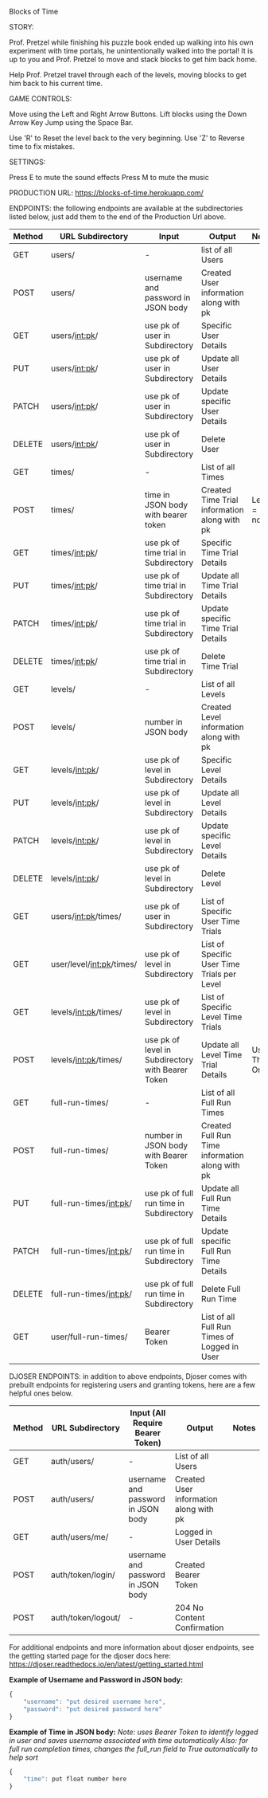 Blocks of Time

STORY: 

Prof. Pretzel while finishing his puzzle book ended up walking into his own experiment with time portals, he unintentionally walked into the portal!  It is up to you and Prof. Pretzel to move and stack blocks to get him back home.

Help Prof. Pretzel travel through each of the levels, moving blocks to get him back to his current time.

GAME CONTROLS:

Move using the Left and Right Arrow Buttons.
Lift blocks using the Down Arrow Key
Jump using the Space Bar.

Use 'R' to Reset the level back to the very beginning.
Use 'Z' to Reverse time to fix mistakes.

SETTINGS:

Press E to mute the sound effects
Press M to mute the music

PRODUCTION URL: https://blocks-of-time.herokuapp.com/

ENDPOINTS: the following endpoints are available at the subdirectories listed below, just add them to the end of the Production Url above.

| Method | URL Subdirectory           | Input                                             | Output                                          | Notes           |
| ------ | -------------------------- | ------------------------------------------------- | ----------------------------------------------- | --------------- |
| GET    | users/                     | -                                                 | list of all Users                               |                 |
| POST   | users/                     | username and password in JSON body                | Created User information along with pk          |                 |
| GET    | users/<int:pk>/            | use pk of user in Subdirectory                    | Specific User Details                           |                 |
| PUT    | users/<int:pk>/            | use pk of user in Subdirectory                    | Update all User Details                         |                 |
| PATCH  | users/<int:pk>/            | use pk of user in Subdirectory                    | Update specific User Details                    |                 |
| DELETE | users/<int:pk>/            | use pk of user in Subdirectory                    | Delete User                                     |                 |
| GET    | times/                     | -                                                 | List of all Times                               |                 |
| POST   | times/                     | time in JSON body with bearer token               | Created Time Trial information along with pk    | Level = none    |
| GET    | times/<int:pk>/            | use pk of time trial in Subdirectory              | Specific Time Trial Details                     |                 |
| PUT    | times/<int:pk>/            | use pk of time trial in Subdirectory              | Update all Time Trial Details                   |                 |
| PATCH  | times/<int:pk>/            | use pk of time trial in Subdirectory              | Update specific Time Trial Details              |                 |
| DELETE | times/<int:pk>/            | use pk of time trial in Subdirectory              | Delete Time Trial                               |                 |
| GET    | levels/                    | -                                                 | List of all Levels                              |                 |
| POST   | levels/                    | number in JSON body                               | Created Level information along with pk         |                 |
| GET    | levels/<int:pk>/           | use pk of level in Subdirectory                   | Specific Level Details                          |                 |
| PUT    | levels/<int:pk>/           | use pk of level in Subdirectory                   | Update all Level Details                        |                 |
| PATCH  | levels/<int:pk>/           | use pk of level in Subdirectory                   | Update specific Level Details                   |                 |
| DELETE | levels/<int:pk>/           | use pk of level in Subdirectory                   | Delete Level                                    |                 |
| GET    | users/<int:pk>/times/      | use pk of user in Subdirectory                    | List of Specific User Time Trials               |                 |
| GET    | user/level/<int:pk>/times/ | use pk of level in Subdirectory                   | List of Specific User Time Trials per Level     |                 |
| GET    | levels/<int:pk>/times/     | use pk of level in Subdirectory                   | List of Specific Level Time Trials              |                 |
| POST   | levels/<int:pk>/times/     | use pk of level in Subdirectory with Bearer Token | Update all Level Time Trial Details             | Use This One!   |
| GET    | full-run-times/            | -                                                 | List of all Full Run Times                      |                 |
| POST   | full-run-times/            | number in JSON body with Bearer Token             | Created Full Run Time information along with pk |                 |
| PUT    | full-run-times/<int:pk>/   | use pk of full run time in Subdirectory           | Update all Full Run Time Details                |                 |
| PATCH  | full-run-times/<int:pk>/   | use pk of full run time in Subdirectory           | Update specific Full Run Time Details           |                 |
| DELETE | full-run-times/<int:pk>/   | use pk of full run time in Subdirectory           | Delete Full Run Time                            |                 |
| GET    | user/full-run-times/       | Bearer Token                                      | List of all Full Run Times of Logged in User    |                 |

DJOSER ENDPOINTS: in addition to above endpoints, Djoser comes with prebuilt endpoints for registering users and granting tokens, here are a few helpful ones below.

| Method | URL Subdirectory      | Input (All Require Bearer Token)     | Output                                       | Notes                   |
| ------ | --------------------- | ------------------------------------ | -------------------------------------------- | ----------------------- |
| GET    | auth/users/           | -                                    | List of all Users                            |                         |
| POST   | auth/users/           | username and password in JSON body   | Created User information along with pk       |                         |
| GET    | auth/users/me/        | -                                    | Logged in User Details                       |                         |
| POST   | auth/token/login/     | username and password in JSON body   | Created Bearer Token                         |                         |
| POST   | auth/token/logout/    | -                                    | 204 No Content Confirmation                  |                         |


For additional endpoints and more information about djoser endpoints, see the getting started page for the djoser docs here: 
https://djoser.readthedocs.io/en/latest/getting_started.html


__Example of Username and Password in JSON body:__
``` js
{
    "username": "put desired username here",
    "password": "put desired password here"
}
```

__Example of Time in JSON body:__
_Note: uses Bearer Token to identify logged in user and saves username associated with time automatically_
_Also: for full run completion times, changes the full_run field to True automatically to help sort_
``` js
{
    "time": put float number here
}
```
